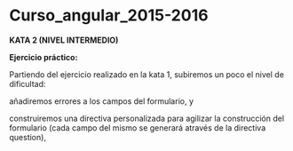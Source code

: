 # Curso_angular_2015-2016

**KATA 2 (NIVEL INTERMEDIO)**

**Ejercicio práctico:**

Partiendo del ejercicio realizado en la kata 1, subiremos un poco el nivel de dificultad: 

añadiremos errores a los campos del formulario, y 

construiremos una directiva personalizada para agilizar la construcción del formulario (cada campo del mismo se generará através de la directiva question),
